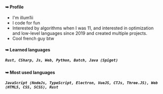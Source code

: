 #### ➥ Profile

- I'm illum1ii
- I code for fun
- Interested by algorithms when I was 11, and interested in optimization and low-level languages since 2019 and created multiple projects.
- Cool french guy btw

#### ➥ Learned languages
##### ``Rust, CSharp, Js, Web, Python, Batch, Java (Spigot)``

#### ➥ Most used languages
##### ``JavaScript (NodeJs, TypeScript, Electron, VueJS, CTJs, Three.JS), Web (HTML5, CSS, SCSS), Rust``
